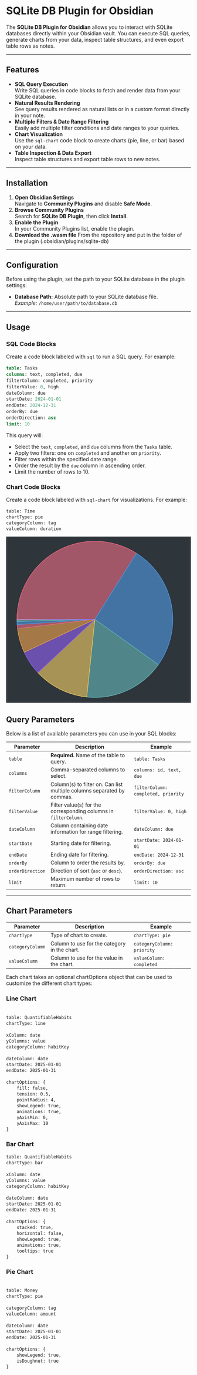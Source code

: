 # SQLite DB Plugin for Obsidian

The **SQLite DB Plugin for Obsidian** allows you to interact with SQLite databases directly within your Obsidian vault. You can execute SQL queries, generate charts from your data, inspect table structures, and even export table rows as notes.

---

## Features

- **SQL Query Execution**  
  Write SQL queries in code blocks to fetch and render data from your SQLite database.
- **Natural Results Rendering**  
  See query results rendered as natural lists or in a custom format directly in your note.
- **Multiple Filters & Date Range Filtering**  
  Easily add multiple filter conditions and date ranges to your queries.
- **Chart Visualization**  
  Use the `sql-chart` code block to create charts (pie, line, or bar) based on your data.
- **Table Inspection & Data Export**  
  Inspect table structures and export table rows to new notes.

---

## Installation

1. **Open Obsidian Settings**  
  Navigate to **Community Plugins** and disable **Safe Mode**.
2. **Browse Community Plugins**  
  Search for **SQLite DB Plugin**, then click **Install**.
3. **Enable the Plugin**  
  In your Community Plugins list, enable the plugin.
4. **Download the .wasm file**
  From the repository and put in the folder of the plugin (.obsidian/plugins/sqlite-db)
---

## Configuration

Before using the plugin, set the path to your SQLite database in the plugin settings:
- **Database Path:** Absolute path to your SQLite database file.  
  _Example:_ `/home/user/path/to/database.db`

---

## Usage

### SQL Code Blocks

Create a code block labeled with `sql` to run a SQL query. For example:

```sql
table: Tasks
columns: text, completed, due
filterColumn: completed, priority
filterValue: 0, high
dateColumn: due
startDate: 2024-01-01
endDate: 2024-12-31
orderBy: due
orderDirection: asc
limit: 10
```

This query will:

- Select the `text`, `completed`, and `due` columns from the `Tasks` table.
- Apply two filters: one on `completed` and another on `priority`.
- Filter rows within the specified date range.
- Order the result by the `due` column in ascending order.
- Limit the number of rows to 10.

### Chart Code Blocks

Create a code block labeled with `sql-chart` for visualizations. For example:

```sql-chart
table: Time
chartType: pie
categoryColumn: tag
valueColumn: duration
```

![Pie Chart](./assets/pie-chart.png)

## Query Parameters

Below is a list of available parameters you can use in your SQL blocks:

| Parameter       | Description                                                         | Example                           |
| --------------- | ------------------------------------------------------------------- | --------------------------------- |
| `table`         | **Required.** Name of the table to query.                           | `table: Tasks`                    |
| `columns`       | Comma-separated columns to select.                                  | `columns: id, text, due`            |
| `filterColumn`  | Column(s) to filter on. Can list multiple columns separated by commas.| `filterColumn: completed, priority` |
| `filterValue`   | Filter value(s) for the corresponding columns in `filterColumn`.      | `filterValue: 0, high`              |
| `dateColumn`    | Column containing date information for range filtering.             | `dateColumn: due`                 |
| `startDate`     | Starting date for filtering.                                          | `startDate: 2024-01-01`             |
| `endDate`       | Ending date for filtering.                                            | `endDate: 2024-12-31`               |
| `orderBy`       | Column to order the results by.                                       | `orderBy: due`                    |
| `orderDirection`| Direction of sort (`asc` or `desc`).                                  | `orderDirection: asc`             |
| `limit`         | Maximum number of rows to return.                                     | `limit: 10`                       |

---

## Chart Parameters

| Parameter       | Description                                                         | Example                           |
| --------------- | ------------------------------------------------------------------- | --------------------------------- |
| `chartType`     | Type of chart to create.                                           | `chartType: pie`                    |
| `categoryColumn`| Column to use for the category in the chart.                      | `categoryColumn: priority`         |
| `valueColumn`   | Column to use for the value in the chart.                          | `valueColumn: completed`            |

Each chart takes an optional chartOptions object that can be used to customize the different chart types:

### Line Chart

```sql-chart

table: QuantifiableHabits
chartType: line

xColumn: date
yColumns: value
categoryColumn: habitKey

dateColumn: date
startDate: 2025-01-01
endDate: 2025-01-31

chartOptions: {
	fill: false,
	tension: 0.5,
	pointRadius: 4,
	showLegend: true,
	animations: true,
	yAxisMin: 0,
	yAxisMax: 10
}

```

### Bar Chart

```sql-chart
table: QuantifiableHabits
chartType: bar

xColumn: date
yColumns: value
categoryColumn: habitKey

dateColumn: date
startDate: 2025-01-01
endDate: 2025-01-31

chartOptions: {
    stacked: true,
    horizontal: false,
    showLegend: true,
    animations: true,
    tooltips: true
}
```

### Pie Chart

```sql-chart

table: Money
chartType: pie

categoryColumn: tag
valueColumn: amount

dateColumn: date
startDate: 2025-01-01
endDate: 2025-01-31

chartOptions: {
	showLegend: true,
	isDoughnut: true
}
```
